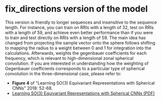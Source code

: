 # fix_directions version of the model

This version is friendly to longer sequences and insensitive to the sequence length. For instance, you can train on RRIs with a length of 32, test on RRIs with a length of 59, and achieve even better performance than if you were to train and test directly on RRIs with a length of 59. The main idea has changed from projecting the sample vector onto the sphere follows shifting to mapping the radius to a weight between 0 and 1 for integration into the calculations. Afterwards, weights the gegenbauer coefficients for each frequency, which is relevant to high-dimensional zonal spherical convolution. If you are interested in understanding how the weighting of Gegenbauer coefficients corresponds to a particular type of spherical convolution in the three-dimensional case, please refer to:

- **Figure 4** of "Learning SO(3) Equivariant Representations with Spherical CNNs" 2018: 52-68.
- [Learning SO(3) Equivariant Representations with Spherical CNNs (PDF)](https://arxiv.org/pdf/1711.06721.pdf)
